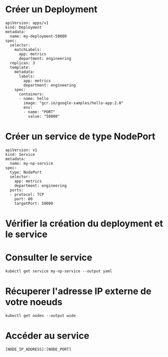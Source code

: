 # Créer un Deployment

```
apiVersion: apps/v1
kind: Deployment
metadata:
  name: my-deployment-50000
spec:
  selector:
    matchLabels:
      app: metrics
      department: engineering
  replicas: 3
  template:
    metadata:
      labels:
        app: metrics
        department: engineering
    spec:
      containers:
      - name: hello
        image: "gcr.io/google-samples/hello-app:2.0"
        env:
        - name: "PORT"
          value: "50000"
```

# Créer un service de type NodePort

```
apiVersion: v1
kind: Service
metadata:
  name: my-np-service
spec:
  type: NodePort
  selector:
    app: metrics
    department: engineering
  ports:
  - protocol: TCP
    port: 80
    targetPort: 50000
```

# Vérifier la création du deployment et le service

# Consulter le service
```
kubectl get service my-np-service --output yaml
```

# Récuperer l'adresse IP externe de votre noeuds
```
kubectl get nodes --output wide
```
# Accéder au service
```
[NODE_IP_ADDRESS]:[NODE_PORT]
```
